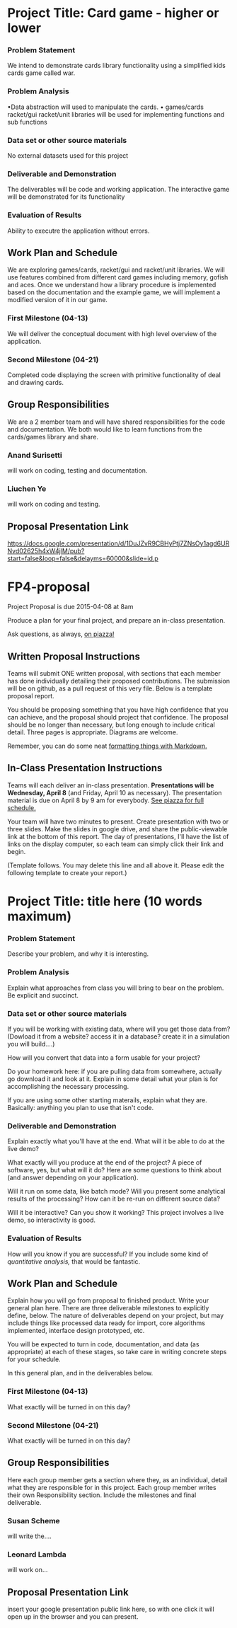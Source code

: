 # Project Title: Card game - higher or lower
### Problem Statement
We intend to demonstrate cards library functionality using a simplified kids cards game called war.
### Problem Analysis
•Data abstraction will used to manipulate the cards.
• games/cards racket/gui racket/unit libraries will be used for implementing functions and sub functions

### Data set or other source materials
No external datasets used for this project
### Deliverable and Demonstration
The deliverables will be code and working application. The interactive game will be demonstrated for its functionality
### Evaluation of Results
Ability to executre the application without errors.
## Work Plan and Schedule
We are exploring  games/cards, racket/gui and racket/unit libraries. We will use features combined from different card games including memory, gofish and aces.
Once we understand how a library procedure is implemented based on the documentation and the example game, we will implement a modified version of it in our game.
### First Milestone (04-13)
We will deliver the conceptual document with high level overview of the application.
### Second Milestone (04-21)
Completed code displaying the screen with primitive functionality of deal and drawing cards.
## Group Responsibilities
We are a 2 member team and will have shared responsibilities for the code and documentation. We both would like to learn functions from the cards/games library and share.
### Anand Surisetti
will work on coding, testing and documentation.
### Liuchen Ye
will work on coding and testing.
## Proposal Presentation Link
https://docs.google.com/presentation/d/1DuJZvR9CBHyPtj7ZNsOy1agd6URNvd02625h4xW4jlM/pub?start=false&loop=false&delayms=60000&slide=id.p
<!-- Links -->
[piazza]: https://piazza.com/class/i55is8xqqwhmr?cid=453
[markdown]: https://help.github.com/articles/markdown-basics/



# FP4-proposal
Project Proposal is due 2015-04-08 at 8am

Produce a plan for your final project, and prepare an in-class presentation.

Ask questions, as always, [on piazza!][piazza]

## Written Proposal Instructions

Teams will submit ONE written proposal, with sections that each member has done individually detailing their proposed contributions. The submission will be on github, as a pull request of this very file. Below is a template proposal report.

You should be proposing something that you have high confidence that you can achieve, and the proposal should project that confidence.
The proposal should be no longer than necessary, but long enough to include critical detail. Three pages is appropriate. Diagrams are welcome. 

Remember, you can do some neat [formatting things with Markdown.][markdown]

## In-Class Presentation Instructions
Teams will each deliver an in-class presentation. **Presentations will be Wednesday, April 8** (and Friday, April 10 as necessary). The presentation material is due on April 8 by 9 am for everybody. [See piazza for full schedule.][piazza]

Your team will have two minutes to present. Create presentation with two or three slides. Make the slides in google drive, and share the public-viewable link at the bottom of this report. The day of presentations, I'll have the list of links on the display computer, so each team can simply click their link and begin. 

(Template follows. You may delete this line and all above it. Please edit the following template to create your report.)

# Project Title: title here (10 words maximum)
### Problem Statement
Describe your problem, and why it is interesting. 

### Problem Analysis
Explain what approaches from class you will bring to bear on the problem. Be explicit and succinct.

### Data set or other source materials
If you will be working with existing data, where will you get those data from? (Dowload it from a website? access it in a database? create it in a simulation you will build....)

How will you convert that data into a form usable for your project?  

Do your homework here: if you are pulling data from somewhere, actually go download it and look at it. Explain in some detail what your plan is for accomplishing the necessary processing.

If you are using some other starting materails, explain what they are. Basically: anything you plan to use that isn't code.

### Deliverable and Demonstration
Explain exactly what you'll have at the end. What will it be able to do at the live demo?

What exactly will you produce at the end of the project? A piece of software, yes, but what will it do? Here are some questions to think about (and answer depending on your application).

Will it run on some data, like batch mode? Will you present some analytical results of the processing? How can it be re-run on different source data?

Will it be interactive? Can you show it working? This project involves a live demo, so interactivity is good.

### Evaluation of Results
How will you know if you are successful? 
If you include some kind of _quantitative analysis,_ that would be fantastic.

## Work Plan and Schedule
Explain how you will go from proposal to finished product. Write your general plan here. 
There are three deliverable milestones to explicitly define, below. The nature of deliverables depend on your project, but may include things like processed data ready for import, core algorithms implemented, interface design prototyped, etc. 

You will be expected to turn in code, documentation, and data (as appropriate) at each of these stages, so take care in writing concrete steps for your schedule. 

In this general plan, and in the deliverables below.

### First Milestone (04-13)
What exactly will be turned in on this day? 

### Second Milestone (04-21)
What exactly will be turned in on this day? 

## Group Responsibilities
Here each group member gets a section where they, as an individual, detail what they are responsible for in this project. Each group member writes their own Responsibility section. Include the milestones and final deliverable.

### Susan Scheme
will write the....

### Leonard Lambda
will work on...

## Proposal Presentation Link
insert your google presentation public link here, so with one click it will open up in the browser and you can present.

<!-- Links -->
[piazza]: https://piazza.com/class/i55is8xqqwhmr?cid=453
[markdown]: https://help.github.com/articles/markdown-basics/
